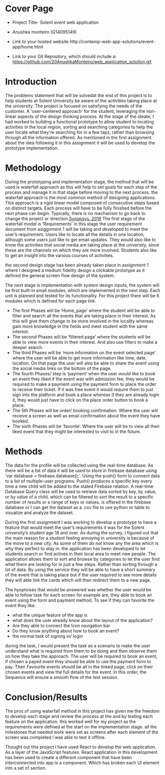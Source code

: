
# Cover Page
*	Project Title- Solent event web application

*	Anushka monteiro (Q14095149)

*	Link to your hosted website http://contemp-web-app-solutions/event-app/home.html

*	Link to your Git Repository, which should include a: https://github.com/20AnushkaMonteiro/web_application_solution.git


# Introduction
The problems statement that will be solvedat the end of this project is to help students at Solent University be aware of the activities taking place at the university. The project is focused on satisfying the needs of the customer. A 'user-centered approach' for the student, leveraging the non-linear aspects of the design thinking process. At the stage of the ideate, I had worked to building a functional prototype to allow student to locating activities in the local region, sorting and searching categories to help the user locate what they're searching for in a few taps, rather than browsing through all the information offered. As mentioned in the first assignment about the idea following it in this assignment it will be used to develop the prototype implementation.  

# Methodology
During the prototyping and implementation stage, the method that will be used is waterfall approach as this will help to set goals for each step of the process and manage it in that stage before moving to the next process. 
the waterfall approach is the most common method of designing applications. This approach is a rigid linear model composed of consecutive steps based on distinct targets. Each process will have to be fully finished before the next phase can begin. Typically, there is no mechanism to go back to change the project or direction.[Synopsys. 2019](https://www.synopsys.com/blogs/software-security/top-4-software-development-methodologies/)
The first stage of the waterfall model is ‘Requirements’ in this stage the user requirement document from asiggnment 1 will be taking and developed to meet the user’s requirement. Users like to locate all the details in one location, although some users just like to get email updates. They would also like to know the activities that social media are taking place at the university, since these are the channels on which they are more involved. Students also like to get an insight into the various courses of activities. 

the second design stage has been already taken place in assignment 1 where I designed a medium fidelity design a clickable prototype as it defined the general screen flow design of the system. 

The next stage is implementation with system design inputs, the system will be first built-in small modules, which are implemented in the next step. Each unit is planned and tested for its functionality. For this project there will be 6 modules which is defined for each page link. 
* The first Phases will be ‘Home_page’ where the student will be able to filter and search all the events that are taking place in their interest. As this will give them change to be more involved in the locality whereas gain more knowledge in the fields and meet student with the same interest. 
* The second Phases will be ‘filtered page’ where the students will be able to view more events in their interest. And also use filters to make a deeper search. 
* The third Phases will be ‘more information on the event selected page’ where the user will be able to get more information like time, date, location. On that page the user will also be able to share the event using the social media links on the bottom of the page.
* The fourth Phases/ step is ‘payment’ when the user would like to book an event they liked if the event was with admission fee, they would be required to make a payment using the payment form to place the order to receive their ticket. If it was free event it would require them to just sign into the platform and book a place whereas if they are already login it, they would just have to click on the place order button to book a place.
* The 5th Phases will be order/ booking confirmation. Where the user will receive a screen as well as email confirmation about the event they have booked. 
* The sixth Phases will be ‘favorite’. Where the user will be to view all their liked event that they might be interested to visit to in the future. 

# Methods
The data for the profile will be collected using the real-time database. As there will be a list of data it will be used to store in firebase database using ‘var database = firebase.database();’. Using the push() form to connect data to a list of multiple-user programs. Push() produces a specific key every time a new child will be added to the stated Firebase relation. A real-time Database Query class will be used to retrieve data sorted by key, by value, or by value of a child. which can be filtered to sort the result to a specific number of results or a range of keys or values. is offered in the firebase database or I can get the dataset as a .csv file to use python or table to visualize and analyze the dataset.

 During the first assignment I was working to develop a prototype to have a feature that would meet the user’s requirements it was for the Solent university’s student age 18 and over. As during the survey, I figured out that the main reason for a student feeling annoying in university is because of the move to a new city. As some of them do not know any the area which is why they perfect to stay in. the application has been developed to let students search or find actives in their local area to meet new people. The application allows them to sort and browse by categories to let the user find what there are looking for in just a few steps. Rather than sorting through a lot of data. By using the service they will be able to have a short summary of the event that is taking place but if the user required to see more details they will able link the cards which will than redirect them to a new page.

The hyoptoises that would be answered was whether the user would be able to follow task for each screen for example are, they able to book an event using the form and payment method. To see if they can favorite the event they like.

* what the unique feature of the app is 
* what does the user already know about the layout of the application? 
* Are they able to connect the Icon navigation bar 
* Do they know anything about how to book an event?  
* the normal task of signing in/ login 
 
during the task, I would present the task as a scenario to make the user understand what is required from them to be doing and then observe them on how they take the approach. The user will be required to book an event, if chosen a payed event they should be able to use the payment form to pay. Their Favourite events should be all in the linked page, click on their chosen events and view the full details for the event. In this order, the Sequence will ensure a smooth flow of the test session. 

# Conclusion/Results
The pros of using waterfall method in this project has given me the freedom to develop each stage and review the process at the and by testing each feature on the application. this worked well for my project as the requirements were defined at the start on the implementation stage. all the milestones that needed work were set as screens after each element of the screen was completed I was able to test it offline.

Thought out this project I have used React to develop the web application. As a layer of the JavaScript features. React application in this development has been used to create a different component that have been interconnected into app is a component. Which has broken each UI element into a set of section. 



